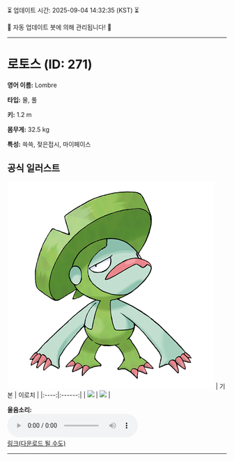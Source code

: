 
⏳ 업데이트 시간: 2025-09-04 14:32:35 (KST) ⏳

🤖 자동 업데이트 봇에 의해 관리됩니다! 🤖

---

# 로토스 (ID: 271)
**영어 이름:** Lombre

**타입:** 물, 풀

**키:** 1.2 m

**몸무게:** 32.5 kg

**특성:** 쓱쓱, 젖은접시, 마이페이스

## 공식 일러스트
![](https://raw.githubusercontent.com/PokeAPI/sprites/master/sprites/pokemon/other/official-artwork/271.png)
| 기본 | 이로치 |
|:----:|:------:|
| <img src="http://play.pokemonshowdown.com/sprites/ani/lombre.gif" width="200"> | <img src="http://play.pokemonshowdown.com/sprites/ani-shiny/lombre.gif" width="200"> |

**울음소리:**<br><audio controls src="https://raw.githubusercontent.com/PokeAPI/cries/main/cries/pokemon/latest/271.ogg"></audio><br> [링크(다운로드 될 수도)](https://raw.githubusercontent.com/PokeAPI/cries/main/cries/pokemon/latest/271.ogg)


---
